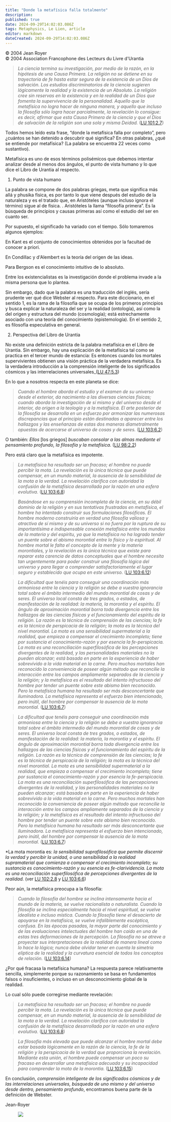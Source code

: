 ```yaml
---
title: "Donde la metafísica falla totalmente"
description: 
published: true
date: 2024-09-29T14:02:03.086Z
tags: Metaphysics, Le Lien, article
editor: markdown
dateCreated: 2024-09-29T14:02:03.086Z
---
```


<p class="v-card tema v-sheet--gris claro aclarar-3 px-2">© 2004 Jean Royer<br>© 2004 Association Francophone des Lecteurs du Livre d'Urantia</p>


> _La ciencia termina su investigación, por medio de la razón, en la hipótesis de una Causa Primera. La religión no se detiene en su trayectoria de fe hasta estar segura de la existencia de un Dios de salvación. Los estudios discriminatorios de la ciencia sugieren lógicamente la realidad y la existencia de un Absoluto. La religión cree sin reservas en la existencia y en la realidad de un Dios que fomenta la supervivencia de la personalidad. Aquello que la metafísica no logra hacer de ninguna manera, y aquello que incluso la filosofía sólo logra hacer parcialmente, la revelación lo consigue: es decir, afirmar que esta Causa Primera de la ciencia y que el Dios de salvación de la religión son *una sola y misma Deidad*._ ([LU 101:2.7](/es/The_Urantia_Book/101#p2_7))

Todos hemos leído esta frase, “donde la metafísica falla por completo”, pero ¿cuántos se han detenido a descubrir qué significa? En otras palabras, ¿qué se entiende por metafísica? (La palabra se encuentra 22 veces como sustantivo).

Metafísica es uno de esos términos polisémicos que debemos intentar analizar desde al menos dos ángulos, el punto de vista humano y lo que dice el Libro de Urantia al respecto.

1) Punto de vista humano

La palabra se compone de dos palabras griegas, meta que significa más allá y phusika física, es por tanto lo que viene después del estudio de la naturaleza y es el tratado que, en Aristóteles (aunque incluso ignora el término) sigue al de física. . Aristóteles la llama “filosofía primera”. Es la búsqueda de principios y causas primeras así como el estudio del ser en cuanto ser.

Por supuesto, el significado ha variado con el tiempo. Sólo tomaremos algunos ejemplos:

En Kant es el conjunto de conocimientos obtenidos por la facultad de conocer a priori.

En Condillac y d'Alembert es la teoría del origen de las ideas.

Para Bergson es el conocimiento intuitivo de lo absoluto.

Entre los existencialistas es la investigación donde el problema invade a la misma persona que lo plantea.

Sin embargo, dado que la palabra es una traducción del inglés, sería prudente ver qué dice Webster al respecto. Para este diccionario, en el sentido 1, es la rama de la filosofía que se ocupa de los primeros principios y busca explicar la naturaleza del ser y la realidad (ontología), así como la del origen y estructura del mundo (cosmología); está estrechamente asociado con una teoría del conocimiento (epistemología). En el sentido 2, es filosofía especulativa en general.

2) Perspectiva del Libro de Urantia

No existe una definición estricta de la palabra metafísica en el Libro de Urantia. Sin embargo, hay una explicación de la metafísica tal como se practica en el tercer mundo de estancia: Es entonces cuando los mortales supervivientes obtienen una visión práctica de la verdadera metafísica. Es la verdadera introducción a la comprensión inteligente de los significados cósmicos y las interrelaciones universales_([LU 47:5.3](/es/The_Urantia_Book/47#p5_3))

En lo que a nosotros respecta en este planeta se dice:

> _Cuando el hombre aborda el estudio y el examen de su universo desde el *exterior*, da nacimiento a las diversas ciencias físicas; cuando aborda la investigación de sí mismo y del universo desde el *interior*, da origen a la teología y a la metafísica. El arte posterior de la filosofía se desarrolla en un esfuerzo por armonizar las numerosas discrepancias que al principio están destinadas a aparecer entre los hallazgos y las enseñanzas de estas dos maneras diametralmente opuestas de acercarse al universo de cosas y de seres._ ([LU 103:6.2](/es/The_Urantia_Book/103#p6_2))

O también: _Ellos_ [los griegos] _buscaban consolar a las almas mediante el pensamiento profundo, la filosofía y la metafísica._ ([LU 98:2.2](/es/The_Urantia_Book/98#p2_2))

Pero está claro que la metafísica es impotente.

> _La metafísica ha resultado ser un fracaso; el hombre no puede percibir la mota. La revelación es la única técnica que puede compensar, en un mundo material, la ausencia de la sensibilidad de la mota a la verdad. La revelación clarifica con autoridad la confusión de la metafísica desarrollada por la razón en una esfera evolutiva._ ([LU 103:6.8](/es/The_Urantia_Book/103#p6_8))

> _Basándose en su comprensión incompleta de la ciencia, en su débil dominio de la religión y en sus tentativas frustradas en metafísica, el hombre ha intentado construir sus formulaciones filosóficas. El hombre moderno construiría en verdad una filosofía valiosa y atractiva de sí mismo y de su universo si no fuera por la ruptura de su importantísima e indispensable conexión metafísica entre los mundos de la materia y del espíritu, ya que la metafísica no ha logrado tender un puente sobre el abismo morontial entre lo físico y lo espiritual. Al hombre mortal le falta el concepto de la mente y la materia morontiales, y la *revelación* es la única técnica que existe para reparar esta carencia de datos conceptuales que el hombre necesita tan urgentemente para poder construir una filosofía lógica del universo y para llegar a comprender satisfactoriamente el lugar seguro y establecido que ocupa en este universo._ ([LU 103:6.12](/es/The_Urantia_Book/103#p6_12))

> _La dificultad que tenéis para conseguir una coordinación más armoniosa entre la ciencia y la religión se debe a vuestra ignorancia total sobre el ámbito intermedio del mundo morontial de cosas y de seres. El universo local consta de tres grados, o estados, de manifestación de la realidad: la materia, la morontia y el espíritu. El ángulo de aproximación morontial borra toda divergencia entre los hallazgos de las ciencias físicas y el funcionamiento del espíritu de la religión. La razón es la técnica de comprensión de las ciencias; la fe es la técnica de perspicacia de la religión; la mota es la técnica del nivel morontial. La mota es una sensibilidad supermaterial a la realidad, que empieza a compensar el crecimiento incompleto; tiene por sustancia el conocimiento-razón y por esencia la fe-perspicacia. La mota es una reconciliación superfilosófica de las percepciones divergentes de la realidad, y las personalidades materiales no la pueden alcanzar; está basada en parte en la experiencia de haber sobrevivido a la vida material en la carne. Pero muchos mortales han reconocido la conveniencia de poseer algún método que reconcilie la interacción entre los campos ampliamente separados de la ciencia y la religión; y la metafísica es el resultado del intento infructuoso del hombre por tender un puente sobre este abismo bien reconocido. Pero la metafísica humana ha resultado ser más desconcertante que iluminadora. La metafísica representa el esfuerzo bien intencionado, pero inútil, del hombre por compensar la ausencia de la mota morontial._ ([LU 103:6.7](/es/The_Urantia_Book/103#p6_7))

> _La dificultad que tenéis para conseguir una coordinación más armoniosa entre la ciencia y la religión se debe a vuestra ignorancia total sobre el ámbito intermedio del mundo morontial de cosas y de seres. El universo local consta de tres grados, o estados, de manifestación de la realidad: la materia, la morontia y el espíritu. El ángulo de aproximación morontial borra toda divergencia entre los hallazgos de las ciencias físicas y el funcionamiento del espíritu de la religión. La razón es la técnica de comprensión de las ciencias; la fe es la técnica de perspicacia de la religión; la mota es la técnica del nivel morontial. La mota es una sensibilidad supermaterial a la realidad, que empieza a compensar el crecimiento incompleto; tiene por sustancia el conocimiento-razón y por esencia la fe-perspicacia. La mota es una reconciliación superfilosófica de las percepciones divergentes de la realidad, y las personalidades materiales no la pueden alcanzar; está basada en parte en la experiencia de haber sobrevivido a la vida material en la carne. Pero muchos mortales han reconocido la conveniencia de poseer algún método que reconcilie la interacción entre los campos ampliamente separados de la ciencia y la religión; y la metafísica es el resultado del intento infructuoso del hombre por tender un puente sobre este abismo bien reconocido. Pero la metafísica humana ha resultado ser más desconcertante que iluminadora. La metafísica representa el esfuerzo bien intencionado, pero inútil, del hombre por compensar la ausencia de la mota morontial._ ([LU 103:6.7](/es/The_Urantia_Book/103#p6_7))

*La mota morontia es: _la sensibilidad suprafilosófica que permite discernir la verdad y percibir la unidad, o una sensibilidad a la realidad supramaterial que comienza a compensar el crecimiento incompleto; su sustancia es conocimiento-razón y su esencia es fe-clarividencia. La mota es una reconciliación superfilosófica de percepciones divergentes de la realidad._ (ver [LU 102:2.8](/es/The_Urantia_Book/102#p2_8) y [LU 103:6.6](/es/The_Urantia_Book/103#p6_6))

Peor aún, la metafísica preocupa a la filosofía:

> _Cuando la filosofía del hombre se inclina intensamente hacia el mundo de la materia, se vuelve racionalista o *naturalista*. Cuando la filosofía se inclina especialmente hacia el nivel espiritual, se vuelve *idealista* e incluso mística. Cuando la filosofía tiene el desacierto de apoyarse en la metafísica, se vuelve infaliblemente *escéptica*, confusa. En las épocas pasadas, la mayor parte del conocimiento y de las evaluaciones intelectuales del hombre han caído en una de estas tres deformaciones de la percepción. La filosofía no se atreve a proyectar sus interpretaciones de la realidad de manera lineal como lo hace la lógica; nunca debe olvidar tener en cuenta la simetría elíptica de la realidad y la curvatura esencial de todos los conceptos de relación._ ([LU 103:6.14](/es/The_Urantia_Book/103#p6_14))

¿Por qué fracasa la metafísica humana? La respuesta parece relativamente sencilla, simplemente porque su razonamiento se basa en fundamentos falsos o insuficientes, o incluso en un desconocimiento global de la realidad.

Lo cual sólo puede corregirse mediante revelación:

> _La metafísica ha resultado ser un fracaso; el hombre no puede percibir la mota. La revelación es la única técnica que puede compensar, en un mundo material, la ausencia de la sensibilidad de la mota a la verdad. La revelación clarifica con autoridad la confusión de la metafísica desarrollada por la razón en una esfera evolutiva._ ([LU 103:6.8](/es/The_Urantia_Book/103#p6_8))

> _La filosofía más elevada que puede alcanzar el hombre mortal debe estar basada lógicamente en la razón de la ciencia, la fe de la religión y la perspicacia de la verdad que proporciona la revelación. Mediante esta unión, el hombre puede compensar un poco su fracaso en desarrollar una metafísica adecuada y su incapacidad para comprender la mota de la morontia._ ([LU 103:6.15](/es/The_Urantia_Book/103#p6_15))

En conclusión, _comprensión inteligente de los significados cósmicos y de las interrelaciones universales, búsqueda de uno mismo y del universo desde dentro, pensamiento profundo_, encontramos buena parte de la definición de Webster.

Jean-Royer

<figure id="Figure_3" class="image urantiapedia image-style-align-center">
<img src="/image/article/Le_Lien/images_01/015.jpg">
</figure>

<br estilo=«claro:ambos;»/>

